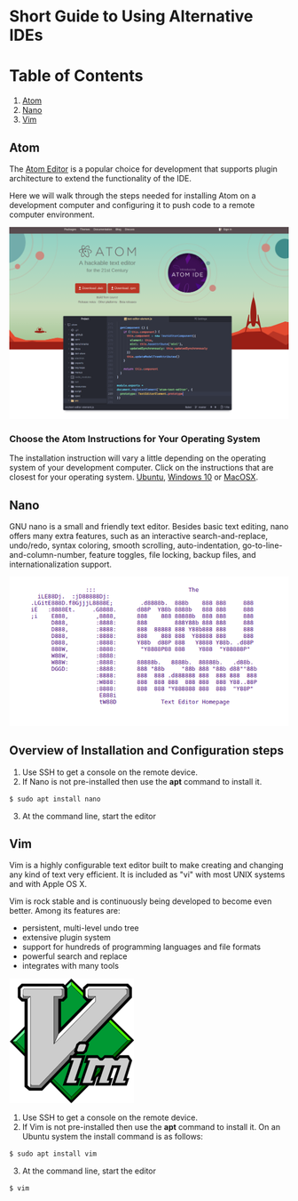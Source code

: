 # Short Guide to Using Alternative IDEs

# Table of Contents
1. [Atom](#Atom)
2. [Nano](#Nano)
3. [Vim](#Vim)

## Atom
The [Atom Editor](https://create.arduino.cc) is a popular choice for development that supports plugin architecture to extend the functionality of the IDE.

Here we will walk through the steps needed for installing Atom on a development computer and configuring it to push code to a remote computer environment.

![](./images/atom.png)

### Choose the Atom Instructions for Your Operating System

The installation instruction will vary a little depending on the operating system of your development computer. Click on the instructions that are closest for your operating system.
[Ubuntu](docs/atom-install-ubuntu.md), [Windows 10](docs/atom-install-windows.md) or [MacOSX](docs/atom-install-mac.md).

## Nano
GNU nano is a small and friendly text editor. Besides basic text editing, nano offers many extra features, such as an interactive search-and-replace, undo/redo, syntax coloring, smooth scrolling, auto-indentation, go-to-line-and-column-number, feature toggles, file locking, backup files, and internationalization support.

![](./images/nano.png)

## Overview of Installation and Configuration steps
1. Use SSH to get a console on the remote device.
2. If Nano is not pre-installed then use the **apt** command to install it.
  ```sh
  $ sudo apt install nano
  ```
3. At the command line, start the editor

## Vim
Vim is a highly configurable text editor built to make creating and changing any kind of text very efficient. It is included as "vi" with most UNIX systems and with Apple OS X.

Vim is rock stable and is continuously being developed to become even better. Among its features are:
* persistent, multi-level undo tree
* extensive plugin system
* support for hundreds of programming languages and file formats
* powerful search and replace
* integrates with many tools

![](./images/vim.png)

1. Use SSH to get a console on the remote device.
2. If Vim is not pre-installed then use the **apt** command to install it.
   On an Ubuntu system the install command is as follows:
  ```sh
  $ sudo apt install vim
  ```
3. At the command line, start the editor
```sh
$ vim
```

